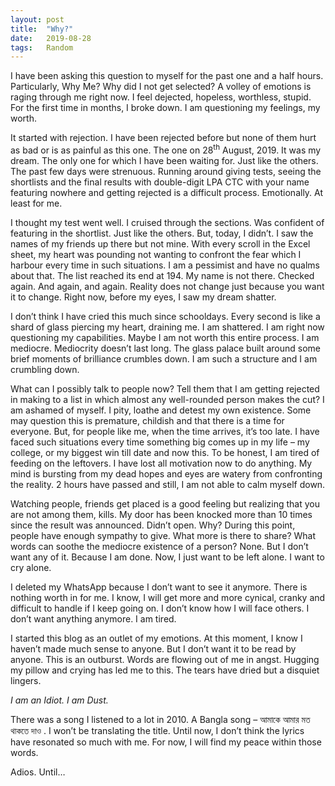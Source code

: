 ```yaml
---
layout: post
title:  "Why?"
date:   2019-08-28
tags:	Random
---
```


<p class="intro"><span class="dropcap">I</span> have been asking this question to myself for the past one and a half hours. Particularly, Why Me? Why did I not get selected? A volley of emotions is raging through me right now. I feel dejected, hopeless, worthless, stupid. For the first time in months, I broke down.  I am questioning my feelings, my worth.</p>

It started with rejection. I have been rejected before but none of them hurt as bad or is as painful as this one. The one on 28<sup>th</sup> August, 2019. It was my dream. The only one for which I have been waiting for. Just like the others. The past few days were strenuous. Running around giving tests, seeing the shortlists and the final results with double-digit LPA CTC with your name featuring nowhere and getting rejected is a difficult process. Emotionally. At least for me.

I thought my test went well. I cruised through the sections. Was confident of featuring in the shortlist. Just like the others. But, today, I didn’t. I saw the names of my friends up there but not mine. With every scroll in the Excel sheet, my heart was pounding not wanting to confront the fear which I harbour every time in such situations. I am a pessimist and have no qualms about that. The list reached its end at 194. My name is not there. Checked again. And again, and again. Reality does not change just because you want it to change. Right now, before my eyes, I saw my dream shatter.

I don’t think I have cried this much since schooldays. Every second is like a shard of glass piercing my heart, draining me. I am shattered. I am right now questioning my capabilities. Maybe I am not worth this entire process. I am mediocre. Mediocrity doesn’t last long. The glass palace built around some brief moments of brilliance crumbles down. I am such a structure and I am crumbling down.

What can I possibly talk to people now? Tell them that I am getting rejected in making to a list in which almost any well-rounded person makes the cut? I am ashamed of myself. I pity, loathe and detest my own existence. Some may question this is premature, childish and that there is a time for everyone. But, for people like me, when the time arrives, it’s too late. I have faced such situations every time something big comes up in my life – my college, or my biggest win till date and now this. To be honest, I am tired of feeding on the leftovers. I have lost all motivation now to do anything. My mind is bursting from my dead hopes and eyes are watery from confronting the reality. 2 hours have passed and still, I am not able to calm myself down.

Watching people, friends get placed is a good feeling but realizing that you are not among them, kills. My door has been knocked more than 10 times since the result was announced. Didn’t open. Why? During this point, people have enough sympathy to give. What more is there to share? What words can soothe the mediocre existence of a person? None. But I don’t want any of it. Because I am done. Now, I just want to be left alone. I want to cry alone.

I deleted my WhatsApp because I don’t want to see it anymore. There is nothing worth in for me. I know, I will get more and more cynical, cranky and difficult to handle if I keep going on. I don’t know how I will face others. I don’t want anything anymore. I am tired.

I started this blog as an outlet of my emotions. At this moment, I know I haven’t made much sense to anyone. But I don’t want it to be read by anyone. This is an outburst. Words are flowing out of me in angst. Hugging my pillow and crying has led me to this. The tears have dried but a disquiet lingers.

*I am an Idiot. I am Dust.*

There was a song I listened to a lot in 2010. A Bangla song – আমাকে আমার মত থাকতে দাও . I won’t be translating the title. Until now, I don’t think the lyrics have resonated so much with me. For now, I will find my peace within those words.

Adios. Until…
